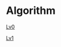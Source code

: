 # Algorithm

[Lv0]([https://www.notion.so/Lv0-3936f7a617b44bc3910ceb41f40b5c63](https://github.com/likeprograming1/Algorithm/tree/main/Level%200))

[Lv1](https://www.notion.so/Lv1-161b7113c6d54ea0856e0bca08bbbe7e)
